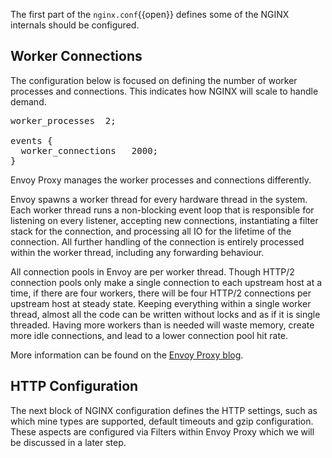 The first part of the `nginx.conf`{{open}} defines some of the NGINX internals should be configured.

## Worker Connections

The configuration below is focused on defining the number of worker processes and connections. This indicates how NGINX will scale to handle demand.

<pre>
worker_processes  2;

events {
  worker_connections   2000;
}
</pre>

Envoy Proxy manages the worker processes and connections differently.

Envoy spawns a worker thread for every hardware thread in the system. Each worker thread runs a non-blocking event loop that is responsible for listening on every listener, accepting new connections, instantiating a filter stack for the connection, and processing all IO for the lifetime of the connection.  All further handling of the connection is entirely processed within the worker thread, including any forwarding behaviour.

All connection pools in Envoy are per worker thread. Though HTTP/2 connection pools only make a single connection to each upstream host at a time, if there are four workers, there will be four HTTP/2 connections per upstream host at steady state.  Keeping everything within a single worker thread, almost all the code can be written without locks and as if it is single threaded.  Having more workers than is needed will waste memory, create more idle connections, and lead to a lower connection pool hit rate.

More information can be found on the [Envoy Proxy blog](https://blog.envoyproxy.io/envoy-threading-model-a8d44b922310).

## HTTP Configuration

The next block of NGINX configuration defines the HTTP settings, such as which mine types are supported, default timeouts and gzip configuration. These aspects are configured via Filters within Envoy Proxy which we will be discussed in a later step. 
